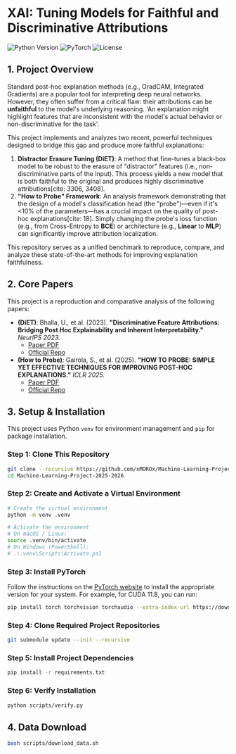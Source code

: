 # XAI: Tuning Models for Faithful and Discriminative Attributions

![Python Version](https://img.shields.io/badge/python-3.10-blue.svg)
![PyTorch](https://img.shields.io/badge/PyTorch-2.0%2B-red.svg)
![License](https://img.shields.io/badge/license-MIT-green.svg)

## 1. Project Overview

Standard post-hoc explanation methods (e.g., GradCAM, Integrated Gradients) are a popular tool for interpreting deep neural networks. However, they often suffer from a critical flaw: their attributions can be **unfaithful** to the model's underlying reasoning. 'An explanation might highlight features that are inconsistent with the model's actual behavior or non-discriminative for the task'.

This project implements and analyzes two recent, powerful techniques designed to bridge this gap and produce more faithful explanations:

1. **Distractor Erasure Tuning (DiET)**: A method that fine-tunes a black-box model to be robust to the erasure of "distractor" features (i.e., non-discriminative parts of the input). This process yields a new model that is both faithful to the original and produces highly discriminative attributions[cite: 3306, 3408].
2. **"How to Probe" Framework**: An analysis framework demonstrating that the design of a model's classification head (the "probe")—even if it's <10% of the parameters—has a crucial impact on the quality of post-hoc explanations[cite: 18]. Simply changing the probe's loss function (e.g., from Cross-Entropy to **BCE**) or architecture (e.g., **Linear** to **MLP**) can significantly improve attribution localization.

This repository serves as a unified benchmark to reproduce, compare, and analyze these state-of-the-art methods for improving explanation faithfulness.

## 2. Core Papers

This project is a reproduction and comparative analysis of the following papers:

* **(DiET)**: Bhalla, U., et al. (2023). **"Discriminative Feature Attributions: Bridging Post Hoc Explainability and Inherent Interpretability."** *NeurIPS 2023.*
  * [Paper PDF](<https://proceedings.neurips.cc/paper_files/paper/2023/file/5529f5f08d6d366b5c3e6f988900693b-Paper-Conference.pdf>)
  * [Official Repo](<https://github.com/AI4LIFE-GROUP/DiET>)
* **(How to Probe)**: Gairola, S., et al. (2025). **"HOW TO PROBE: SIMPLE YET EFFECTIVE TECHNIQUES FOR IMPROVING POST-HOC EXPLANATIONS."** *ICLR 2025.*
  * [Paper PDF](<https://openreview.net/pdf?id=66J13t3i3E>)
  * [Official Repo](<https://github.com/sidgairo18/how-to-probe>)

## 3. Setup & Installation

This project uses Python `venv` for environment management and `pip` for package installation.

### Step 1: Clone This Repository

```bash
git clone --recursive https://github.com/xMOROx/Machine-Learning-Project-2025-2026.git
cd Machine-Learning-Project-2025-2026
```

### Step 2: Create and Activate a Virtual Environment

```bash
# Create the virtual environment
python -m venv .venv

# Activate the environment
# On macOS / Linux:
source .venv/bin/activate
# On Windows (PowerShell):
# .\.venv\Scripts\Activate.ps1
```

### Step 3: Install PyTorch

Follow the instructions on the [PyTorch website](https://pytorch.org/get-started/locally/) to install the appropriate version for your system. For example, for CUDA 11.8, you can run:

```bash
pip install torch torchvision torchaudio --extra-index-url https://download.pytorch.org/whl/cu118
```

### Step 4: Clone Required Project Repositories

```bash
git submodule update --init --recursive
```

### Step 5: Install Project Dependencies

```bash
pip install -r requirements.txt
```

### Step 6: Verify Installation

```bash
python scripts/verify.py
```

## 4. Data Download

```bash
bash scripts/download_data.sh
```